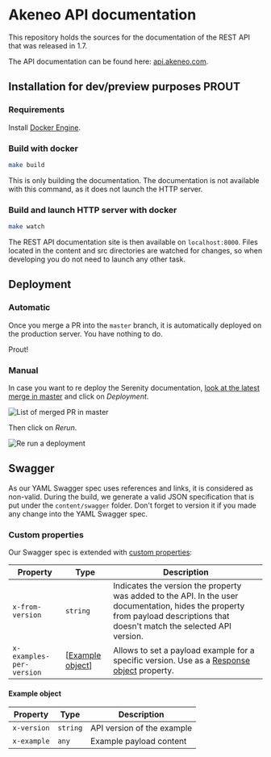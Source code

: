 # Akeneo API documentation
This repository holds the sources for the documentation of the REST API that was released in 1.7.

The API documentation can be found here: [api.akeneo.com](http://api.akeneo.com).

## Installation for dev/preview purposes PROUT

### Requirements

Install [Docker Engine](https://docs.docker.com/engine/installation/).

### Build with docker

```bash
make build
```

This is only building the documentation. The documentation is not available with this command, as it does not launch the HTTP server.

### Build and launch HTTP server with docker

```bash
make watch
```

The REST API documentation site is then available on `localhost:8000`.
Files located in the content and src directories are watched for changes, so when developing you do not need to launch any other task.

## Deployment

### Automatic

Once you merge a PR into the `master` branch, it is automatically deployed on the production server. You have nothing to do.

Prout!

### Manual

In case you want to re deploy the Serenity documentation, [look at the latest merge in master](https://app.circleci.com/pipelines/github/akeneo/pim-api-docs?branch=master) and click on _Deployment_.

![List of merged PR in master](.circleci/list_workflows.jpg)

Then click on _Rerun_.

![Re run a deployment](.circleci/re_run.jpg)

## Swagger

As our YAML Swagger spec uses references and links, it is considered as non-valid.
During the build, we generate a valid JSON specification that is put under the `content/swagger` folder. Don't forget to version it if you made any change into the YAML Swagger spec.

### Custom properties

Our Swagger spec is extended with [custom properties](https://swagger.io/docs/specification/2-0/swagger-extensions/):

| Property                 | Type                                | Description                                                                                                                                                                          |
|--------------------------|-------------------------------------|--------------------------------------------------------------------------------------------------------------------------------------------------------------------------------------|
| `x-from-version`         | `string`                            | Indicates the version the property was added to the API. In the user documentation, hides the property from payload descriptions that doesn't match the selected API version.        |
| `x-examples-per-version` | [[Example object](#example-object)] | Allows to set a payload example for a specific version. Use as a [Response object](https://github.com/OAI/OpenAPI-Specification/blob/main/versions/2.0.md#responsesObject) property. |

#### Example object

| Property    | Type     | Description                |
|-------------|----------|----------------------------|
| `x-version` | `string` | API version of the example |
| `x-example` | `any`    | Example payload content    |
